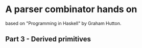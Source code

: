 # A parser combinator hands on

based on "Programming in Haskell" by Graham Hutton.

## Part 3 - Derived primitives
